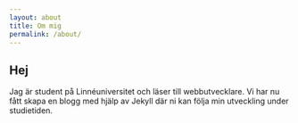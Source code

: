 ```yaml
---
layout: about
title: Om mig
permalink: /about/
---
```


## Hej
Jag är student på Linnéuniversitet och läser till webbutvecklare. Vi har nu fått skapa en blogg med hjälp av Jekyll där ni kan följa min utveckling under studietiden.
